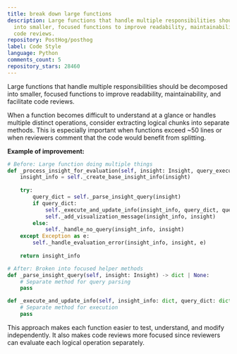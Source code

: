 ```yaml
---
title: break down large functions
description: Large functions that handle multiple responsibilities should be decomposed
  into smaller, focused functions to improve readability, maintainability, and facilitate
  code reviews.
repository: PostHog/posthog
label: Code Style
language: Python
comments_count: 5
repository_stars: 28460
---
```


Large functions that handle multiple responsibilities should be decomposed into smaller, focused functions to improve readability, maintainability, and facilitate code reviews.

When a function becomes difficult to understand at a glance or handles multiple distinct operations, consider extracting logical chunks into separate methods. This is especially important when functions exceed ~50 lines or when reviewers comment that the code would benefit from splitting.

**Example of improvement:**
```python
# Before: Large function doing multiple things
def _process_insight_for_evaluation(self, insight: Insight, query_executor: AssistantQueryExecutor) -> dict:
    insight_info = self._create_base_insight_info(insight)
    
    try:
        query_dict = self._parse_insight_query(insight)
        if query_dict:
            self._execute_and_update_info(insight_info, query_dict, query_executor)
            self._add_visualization_message(insight_info, insight)
        else:
            self._handle_no_query(insight_info, insight)
    except Exception as e:
        self._handle_evaluation_error(insight_info, insight, e)
    
    return insight_info

# After: Broken into focused helper methods
def _parse_insight_query(self, insight: Insight) -> dict | None:
    # Separate method for query parsing
    pass

def _execute_and_update_info(self, insight_info: dict, query_dict: dict, executor):
    # Separate method for execution
    pass
```

This approach makes each function easier to test, understand, and modify independently. It also makes code reviews more focused since reviewers can evaluate each logical operation separately.